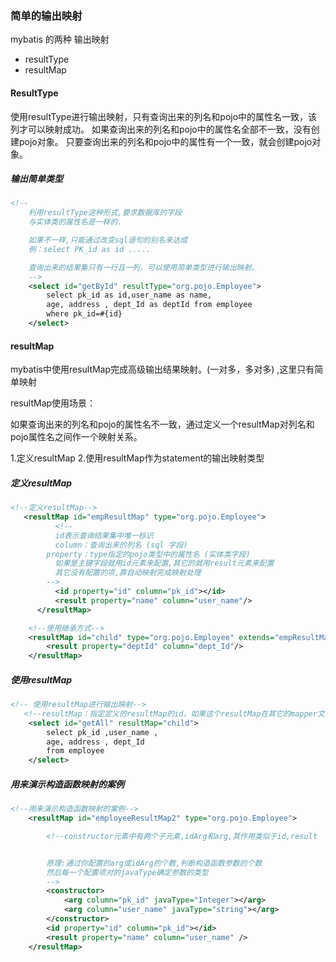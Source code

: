 ### 简单的输出映射
mybatis 的两种 输出映射
- resultType
- resultMap 
#### ResultType
使用resultType进行输出映射，只有查询出来的列名和pojo中的属性名一致，该列才可以映射成功。
如果查询出来的列名和pojo中的属性名全部不一致，没有创建pojo对象。
只要查询出来的列名和pojo中的属性有一个一致，就会创建pojo对象。
##### 输出简单类型
```xml
<!--
    利用resultType这种形式,要求数据库的字段
    与实体类的属性名是一样的.

    如果不一样,只能通过改变sql语句的别名来达成
    例：select PK_id as id .....

    查询出来的结果集只有一行且一列，可以使用简单类型进行输出映射。
    -->
    <select id="getById" resultType="org.pojo.Employee">
        select pk_id as id,user_name as name,
        age, address , dept_Id as deptId from employee
        where pk_id=#{id}
    </select>
```
#### resultMap
mybatis中使用resultMap完成高级输出结果映射。(一对多，多对多) ,这里只有简单映射

resultMap使用场景：

如果查询出来的列名和pojo的属性名不一致，通过定义一个resultMap对列名和pojo属性名之间作一个映射关系。

1.定义resultMap
2.使用resultMap作为statement的输出映射类型
##### 定义resultMap
```xml
<!--定义resultMap-->
   <resultMap id="empResultMap" type="org.pojo.Employee">
          <!--
          id表示查询结果集中唯一标识
          column：查询出来的列名 (sql 字段)
  	 	property：type指定的pojo类型中的属性名 (实体类字段)
          如果是主键字段就用id元素来配置,其它的就用result元素来配置
          其它没有配置的项,靠自动映射完成映射处理
        -->
          <id property="id" column="pk_id"></id>
          <result property="name" column="user_name"/>
      </resultMap>

    <!--使用继承方式-->
    <resultMap id="child" type="org.pojo.Employee" extends="empResultMap">
        <result property="deptId" column="dept_Id"/>
    </resultMap>
```
##### 使用resultMap
```xml
<!-- 使用resultMap进行输出映射-->
   <!--resultMap：指定定义的resultMap的id，如果这个resultMap在其它的mapper文件，前边需要加namespace-->
    <select id="getAll" resultMap="child">
        select pk_id ,user_name ,
        age, address , dept_Id
        from employee
    </select>
```

##### 用来演示构造函数映射的案例
```xml
<!--用来演示构造函数映射的案例-->
    <resultMap id="employeeResultMap2" type="org.pojo.Employee">

        <!--constructor元素中有两个子元素,idArg和arg,其作用类似于id,result


        原理:通过你配置的arg或idArg的个数,判断构造函数参数的个数
        然后每一个配置项对的javaType确定参数的类型
        -->
        <constructor>
            <arg column="pk_id" javaType="Integer"></arg>
            <arg column="user_name" javaType="string"></arg>
        </constructor>
        <id property="id" column="pk_id"></id>
        <result property="name" column="user_name" />
    </resultMap>
```
